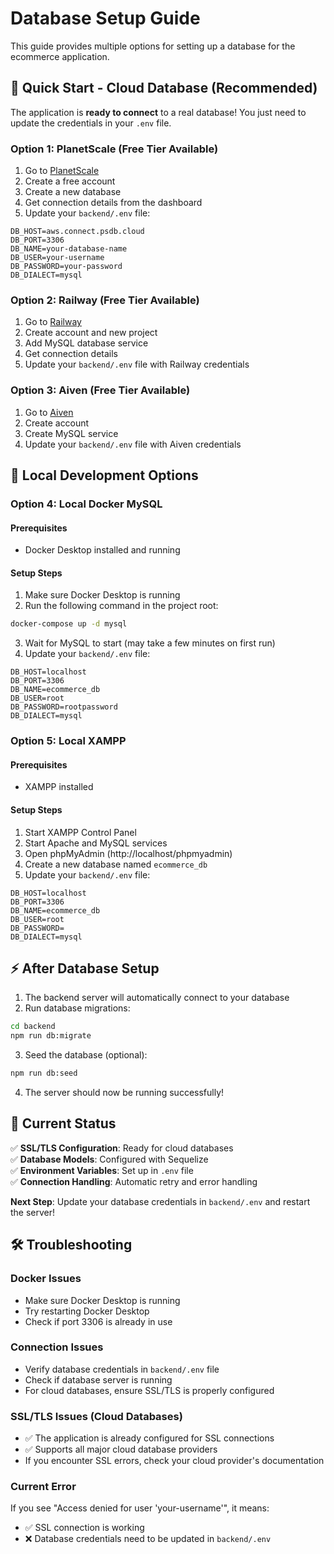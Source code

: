 # Database Setup Guide

This guide provides multiple options for setting up a database for the ecommerce application.

## 🚀 Quick Start - Cloud Database (Recommended)

The application is **ready to connect** to a real database! You just need to update the credentials in your `.env` file.

### Option 1: PlanetScale (Free Tier Available)
1. Go to [PlanetScale](https://planetscale.com/)
2. Create a free account
3. Create a new database
4. Get connection details from the dashboard
5. Update your `backend/.env` file:

```env
DB_HOST=aws.connect.psdb.cloud
DB_PORT=3306
DB_NAME=your-database-name
DB_USER=your-username
DB_PASSWORD=your-password
DB_DIALECT=mysql
```

### Option 2: Railway (Free Tier Available)
1. Go to [Railway](https://railway.app/)
2. Create account and new project
3. Add MySQL database service
4. Get connection details
5. Update your `backend/.env` file with Railway credentials

### Option 3: Aiven (Free Tier Available)
1. Go to [Aiven](https://aiven.io/)
2. Create account
3. Create MySQL service
4. Update your `backend/.env` file with Aiven credentials

## 🐳 Local Development Options

### Option 4: Local Docker MySQL

#### Prerequisites
- Docker Desktop installed and running

#### Setup Steps
1. Make sure Docker Desktop is running
2. Run the following command in the project root:

```bash
docker-compose up -d mysql
```

3. Wait for MySQL to start (may take a few minutes on first run)
4. Update your `backend/.env` file:

```env
DB_HOST=localhost
DB_PORT=3306
DB_NAME=ecommerce_db
DB_USER=root
DB_PASSWORD=rootpassword
DB_DIALECT=mysql
```

### Option 5: Local XAMPP

#### Prerequisites
- XAMPP installed

#### Setup Steps
1. Start XAMPP Control Panel
2. Start Apache and MySQL services
3. Open phpMyAdmin (http://localhost/phpmyadmin)
4. Create a new database named `ecommerce_db`
5. Update your `backend/.env` file:

```env
DB_HOST=localhost
DB_PORT=3306
DB_NAME=ecommerce_db
DB_USER=root
DB_PASSWORD=
DB_DIALECT=mysql
```

## ⚡ After Database Setup

1. The backend server will automatically connect to your database
2. Run database migrations:
```bash
cd backend
npm run db:migrate
```

3. Seed the database (optional):
```bash
npm run db:seed
```

4. The server should now be running successfully!

## 🔧 Current Status

✅ **SSL/TLS Configuration**: Ready for cloud databases  
✅ **Database Models**: Configured with Sequelize  
✅ **Environment Variables**: Set up in `.env` file  
✅ **Connection Handling**: Automatic retry and error handling  

**Next Step**: Update your database credentials in `backend/.env` and restart the server!

## 🛠️ Troubleshooting

### Docker Issues
- Make sure Docker Desktop is running
- Try restarting Docker Desktop
- Check if port 3306 is already in use

### Connection Issues
- Verify database credentials in `backend/.env` file
- Check if database server is running
- For cloud databases, ensure SSL/TLS is properly configured

### SSL/TLS Issues (Cloud Databases)
- ✅ The application is already configured for SSL connections
- ✅ Supports all major cloud database providers
- If you encounter SSL errors, check your cloud provider's documentation

### Current Error
If you see "Access denied for user 'your-username'", it means:
- ✅ SSL connection is working
- ❌ Database credentials need to be updated in `backend/.env`